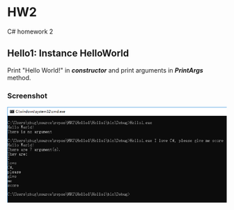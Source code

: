 # HW2
C# homework 2
## Hello1: Instance HelloWorld
Print "Hello World!" in ***constructor*** and print arguments in ***PrintArgs*** method.
### Screenshot
![Hello1](/Hello1/Hello1.png)
